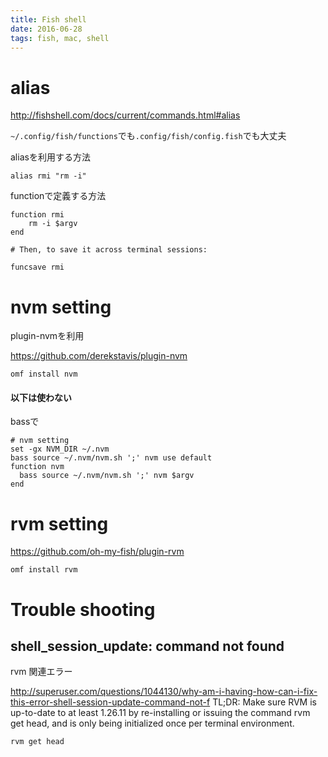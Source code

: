 ```yaml
---
title: Fish shell
date: 2016-06-28
tags: fish, mac, shell
---
```


# alias

<http://fishshell.com/docs/current/commands.html#alias>

`~/.config/fish/functions`でも`.config/fish/config.fish`でも大丈夫

aliasを利用する方法
```
alias rmi "rm -i"
```

functionで定義する方法
```
function rmi
    rm -i $argv
end

# Then, to save it across terminal sessions:

funcsave rmi
```

# nvm setting

plugin-nvmを利用

<https://github.com/derekstavis/plugin-nvm>

```
omf install nvm
```

#### 以下は使わない

bassで
```
# nvm setting
set -gx NVM_DIR ~/.nvm
bass source ~/.nvm/nvm.sh ';' nvm use default
function nvm
  bass source ~/.nvm/nvm.sh ';' nvm $argv
end
```

# rvm setting

<https://github.com/oh-my-fish/plugin-rvm>

```
omf install rvm
```

# Trouble shooting

## shell_session_update: command not found

rvm 関連エラー

<http://superuser.com/questions/1044130/why-am-i-having-how-can-i-fix-this-error-shell-session-update-command-not-f>
TL;DR: Make sure RVM is up-to-date to at least 1.26.11 by re-installing or issuing the command rvm get head, and is only being initialized once per terminal environment.

```
rvm get head
```
